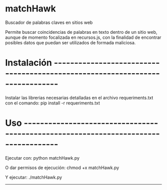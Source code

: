 # matchHawk

Buscador de palabras claves en sitios web

Permite buscar coincidencias de palabras en texto dentro de un sitio web, aunque de momento focalizada en recursos.js, con la finalidad de encontrar posibles datos que puedan ser utilizados de formada maliciosa.

# Instalación -----------------------------------------------------------------------------

Instalar las librerias necesarias detalladas en el archivo requeriments.txt con el comando:
  pip install -r requeriments.txt

# Uso  ------------------------------------------------------------------------------------

Ejecutar con:
  python matchHawk.py

O dar permisos de ejecución:
  chmod +x matchHawk.py

Y ejecutar:
  ./matchHawk.py

-------------------------------------------------------------------------------------------

